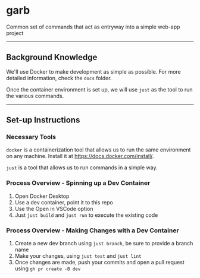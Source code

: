 # garb

Common set of commands that act as entryway into a simple web-app project


--------------------
Background Knowledge
--------------------
We'll use Docker to make development as simple as possible.
For more detailed information, check the `docs` folder.

Once the container environment is set up, we will use `just` as the tool to run the various commands.

--------------------
Set-up Instructions
--------------------
### Necessary Tools
`docker` is a containerization tool that allows us to run the same environment on any machine. Install it at https://docs.docker.com/install/.

`just` is a tool that allows us to run commands in a simple way.

### Process Overview - Spinning up a Dev Container
1. Open Docker Desktop
2. Use a dev container, point it to this repo
3. Use the Open in VSCode option
4. Just `just build` and `just run` to execute the existing code

### Process Overview - Making Changes with a Dev Container
1. Create a new dev branch using `just branch`, be sure to provide a branch name
2. Make your changes, using `just test` and `just lint`
3. Once changes are made, push your commits and open a pull request using `gh pr create -B dev`

[//]: # (3. Run `just demo` to do a couple of things!)

[//]: # (### Set-up Instructions - Development)

[//]: # ()
[//]: # (--------------------)

[//]: # (Usage)

[//]: # (--------------------)

[//]: # (#### Running a Development Environment)

[//]: # (1. Run `just dev` to run the tests)

[//]: # (#### Testing, Linting, Formatting)

[//]: # (1. Run `just test` to run the tests)

[//]: # (2. Run `just lint` to run the linter)

[//]: # (3. Run `just format` to run the formatter)

[//]: # (4. Run `just e2e` to run the integrations tests)